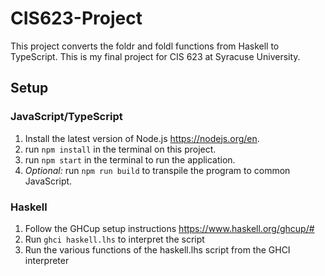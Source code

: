 # CIS623-Project
This project converts the foldr and foldl functions from Haskell to TypeScript. This is my final project for CIS 623 at Syracuse University.

## Setup

### JavaScript/TypeScript
1. Install the latest version of Node.js https://nodejs.org/en.
2. run `npm install` in the terminal on this project.
3. run `npm start` in the terminal to run the application.
4. *Optional:* run `npm run build` to transpile the program to common JavaScript.

### Haskell 
1. Follow the GHCup setup instructions https://www.haskell.org/ghcup/#
2. Run `ghci haskell.lhs` to interpret the script
3. Run the various functions of the haskell.lhs script from the GHCI interpreter